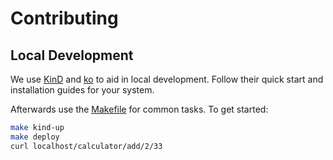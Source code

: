 # Contributing

## Local Development

We use [KinD](https://kind.sigs.k8s.io/docs/user/quick-start/) and [ko](https://ko.build/install/) to aid in local development. Follow their quick start and installation guides for your system.

Afterwards use the [Makefile](Makefile) for common tasks. To get started:

```sh
make kind-up
make deploy
curl localhost/calculator/add/2/33
```
